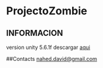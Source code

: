 # ProjectoZombie
## INFORMACION
version unity 5.6.1f descargar [aqui](https://unity3d.com/es/get-unity/download/archive) 

##Contacts 
nahed.david@gmail.com
